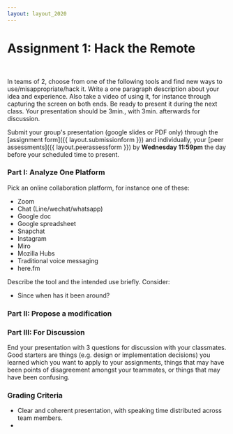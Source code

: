 ```yaml
---
layout: layout_2020
---
```


# Assignment 1: Hack the Remote
<br>

<!---
[Schedule / Sign-up Sheet](https://docs.google.com/spreadsheets/d/1TZk_ZS77JWXG2QIW0aoToBBthpK1EIJgyQVd7vsh1TU/edit?usp=sharing) 👈
-->

In teams of 2, choose from one of the following tools and find new ways to use/misappropriate/hack it. Write a one paragraph description about your idea and experience. Also take a video of using it, for instance through capturing the screen on both ends. Be ready to present it during the next class.
Your presentation should be 3min., with 3min. afterwards for discussion.

Submit your group's presentation (google slides or PDF only) through the [assignment form]({{ layout.submissionform }}) and individually, your [peer assessments]({{ layout.peerassessform }}) by **Wednesday 11:59pm** the day before your scheduled time to present.

### Part I: Analyze One Platform

Pick an online collaboration platform, for instance one of these:
- Zoom
- Chat (Line/wechat/whatsapp)
- Google doc
- Google spreadsheet
- Snapchat
- Instagram
- Miro
- Mozilla Hubs
- Traditional voice messaging
- here.fm

Describe the tool and the intended use briefly. Consider:
- Since when has it been around?

### Part II: Propose a modification



### Part III: For Discussion

End your presentation with 3 questions for discussion with your classmates. Good starters are things (e.g. design or implementation decisions) you learned which you want to apply to your assignments, things that may have been points of disagreement amongst your teammates, or things that may have been confusing.


### Grading Criteria

* Clear and coherent presentation, with speaking time distributed across team members.
* 
